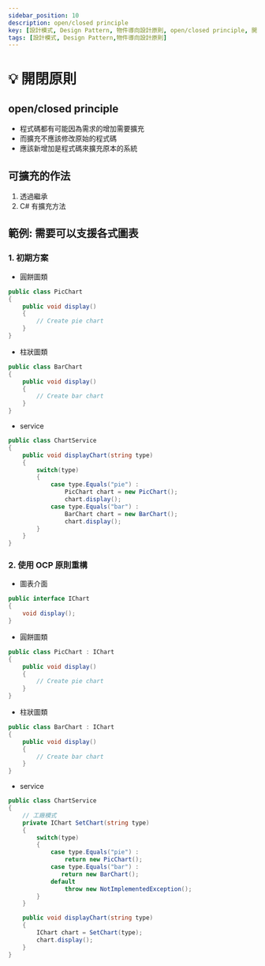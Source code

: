 ```yaml
---
sidebar_position: 10
description: open/closed principle 
key: [設計模式, Design Pattern, 物件導向設計原則, open/closed principle, 開閉原則]
tags: [設計模式, Design Pattern,物件導向設計原則]
---
```


# 💡 開閉原則

## open/closed principle

- 程式碼都有可能因為需求的增加需要擴充
- 而擴充不應該修改原始的程式碼
- 應該新增加是程式碼來擴充原本的系統

## 可擴充的作法

1. 透過繼承
2. C# 有擴充方法

## 範例: 需要可以支援各式圖表

### 1. 初期方案

- 圓餅圖類

```csharp
public class PicChart
{
    public void display()
    {
        // Create pie chart
    }
}
```

- 柱狀圖類

```csharp
public class BarChart
{
    public void display()
    {
        // Create bar chart
    }
}
```

- service

```csharp
public class ChartService
{
    public void displayChart(string type)
    {
        switch(type)
        {
            case type.Equals("pie") :
                PicChart chart = new PicChart();
                chart.display();
            case type.Equals("bar") :
                BarChart chart = new BarChart();
                chart.display();
        }
    }
}
```

### 2. 使用 OCP 原則重構

- 圖表介面

```csharp
public interface IChart
{
    void display();
}
```

- 圓餅圖類

```csharp
public class PicChart : IChart
{
    public void display()
    {
        // Create pie chart
    }
}
```

- 柱狀圖類

```csharp
public class BarChart : IChart
{
    public void display()
    {
        // Create bar chart
    }
}
```

- service

```csharp
public class ChartService
{
    // 工廠模式
    private IChart SetChart(string type)
    {
        switch(type)
        {
            case type.Equals("pie") :
                return new PicChart();
            case type.Equals("bar") :
               return new BarChart();
            default
                throw new NotImplementedException();
        }
    }

    public void displayChart(string type)
    {
        IChart chart = SetChart(type);
        chart.display();
    }
}
```
